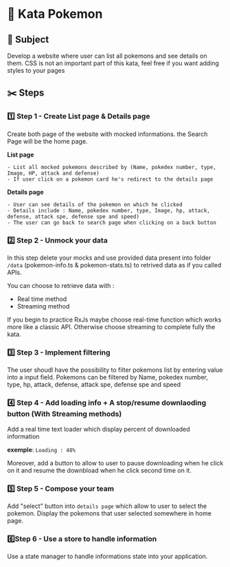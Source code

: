 # 🐢 Kata Pokemon

## 📄 Subject
Develop a website where user can list all pokemons and see details on them.
CSS is not an important part of this kata, feel free if you want adding styles to your pages

## ✂️ Steps

### 1️⃣ Step 1 - Create List page & Details page
Create both page of the website with mocked informations.
the Search Page will be the home page.

**List page**
```
- List all mocked pokemons described by (Name, pokedex number, type, Image, HP, attack and defense)
- If user click on a pokemon card he's redirect to the details page
```

**Details page**
```
- User can see details of the pokemon on which he clicked
- Details include : Name, pokedex number, type, Image, hp, attack, defense, attack spe, defense spe and speed)
- The user can go back to search page when clicking on a back button
```

### 2️⃣ Step 2 - Unmock your data
In this step delete your mocks and use provided data present into folder `/data` (pokemon-info.ts & pokemon-stats.ts) to retrived data as if you called APIs.

You can choose to retrieve data with :
- Real time method
- Streaming method

If you begin to practice RxJs maybe choose real-time function which works more like a classic API.
Otherwise choose streaming to complete fully the kata.

### 3️⃣ Step 3 - Implement filtering
The user shoudl have the possibility to filter pokemons list by entering value into a input field.
Pokemons can be filtered by Name, pokedex number, type, hp, attack, defense, attack spe, defense spe and speed

### 4️⃣ Step 4 - Add loading info + A stop/resume downlaoding button (With Streaming methods)
Add a real time text loader which display percent of downloaded information

**exemple**: `Loading : 48%`

Moreover, add a button to allow to user to pause downloading when he click on it and resume the downbload when he click second time on it.

### 5️⃣ Step 5 - Compose your team
Add "select" button into `details page` which allow to user to select the pokemon.
Display the pokemons that user selected somewhere in home page.

### 6️⃣Step 6 - Use a store to handle information
Use a state manager to handle informations state into your application.
